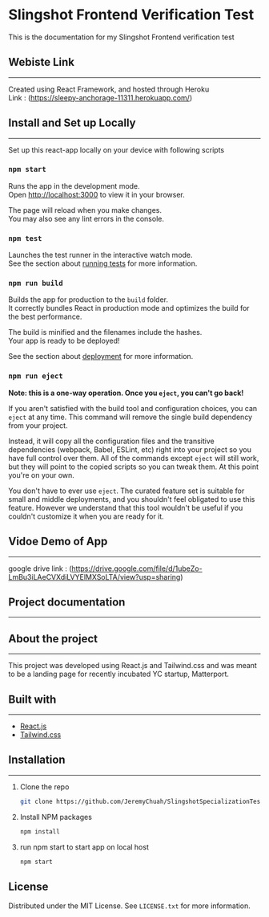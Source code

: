 # Slingshot Frontend Verification Test

This is the documentation for my Slingshot Frontend verification test

## Webiste Link
---

Created using React Framework, and hosted through Heroku\
Link : (https://sleepy-anchorage-11311.herokuapp.com/)

## Install and Set up Locally
---
Set up this react-app locally on your device with following scripts

### `npm start`

Runs the app in the development mode.\
Open [http://localhost:3000](http://localhost:3000) to view it in your browser.

The page will reload when you make changes.\
You may also see any lint errors in the console.

### `npm test`

Launches the test runner in the interactive watch mode.\
See the section about [running tests](https://facebook.github.io/create-react-app/docs/running-tests) for more information.

### `npm run build`

Builds the app for production to the `build` folder.\
It correctly bundles React in production mode and optimizes the build for the best performance.

The build is minified and the filenames include the hashes.\
Your app is ready to be deployed!

See the section about [deployment](https://facebook.github.io/create-react-app/docs/deployment) for more information.

### `npm run eject`

**Note: this is a one-way operation. Once you `eject`, you can't go back!**

If you aren't satisfied with the build tool and configuration choices, you can `eject` at any time. This command will remove the single build dependency from your project.

Instead, it will copy all the configuration files and the transitive dependencies (webpack, Babel, ESLint, etc) right into your project so you have full control over them. All of the commands except `eject` will still work, but they will point to the copied scripts so you can tweak them. At this point you're on your own.

You don't have to ever use `eject`. The curated feature set is suitable for small and middle deployments, and you shouldn't feel obligated to use this feature. However we understand that this tool wouldn't be useful if you couldn't customize it when you are ready for it.

## Vidoe Demo of App
---
google drive link : (https://drive.google.com/file/d/1ubeZo-LmBu3iLAeCVXdiLVYElMXSoLTA/view?usp=sharing)

## Project documentation
---

## About the project
---
This project was developed using React.js and Tailwind.css and was meant to be a landing page for recently incubated YC startup, Matterport.

## Built with 
---
* [React.js](https://reactjs.org/)
* [Tailwind.css](https://tailwindcss.com/)

## Installation
---
1. Clone the repo
   ```sh
   git clone https://github.com/JeremyChuah/SlingshotSpecializationTest.git
   ```
2. Install NPM packages
   ```sh
   npm install
   ```
3. run npm start to start app on local host
   ```sh
   npm start
   ```
   
## License

Distributed under the MIT License. See `LICENSE.txt` for more information.
